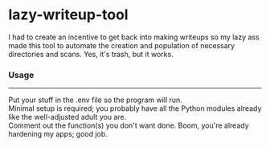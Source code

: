 # lazy-writeup-tool
I had to create an incentive to get back into making writeups so my lazy ass made this tool to automate the creation and population of necessary directories and scans. Yes, it's trash, but it works.

### Usage
***
Put your stuff in the .env file so the program will run.  
Minimal setup is required; you probably have all the Python modules already like the well-adjusted adult you are.  
Comment out the function(s) you don't want done. Boom, you're already hardening my apps; good job.
